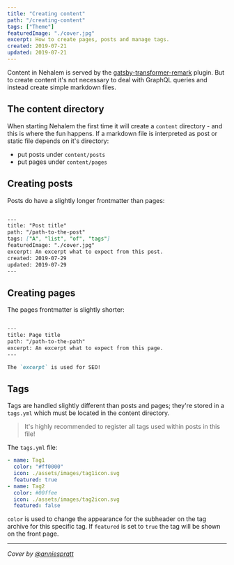 ```yaml
---
title: "Creating content"
path: "/creating-content"
tags: ["Theme"]
featuredImage: "./cover.jpg"
excerpt: How to create pages, posts and manage tags.
created: 2019-07-21
updated: 2019-07-21
---
```


Content in Nehalem is served by the [gatsby-transformer-remark](https://www.gatsbyjs.org/packages/gatsby-transformer-remark/) plugin. But to
create content it's not necessary to deal with GraphQL queries and instead create simple markdown files.

## The content directory

When starting Nehalem the first time it will create a `content` directory - and this is where the fun happens. If a markdown file is
interpreted as post or static file depends on it's directory:

- put posts under `content/posts`
- put pages under `content/pages`

## Creating posts

Posts do have a slightly longer frontmatter than pages:

```markdown

---
title: "Post title"
path: "/path-to-the-post"
tags: ["A", "list", "of", "tags"]
featuredImage: "./cover.jpg"
excerpt: An excerpt what to expect from this post.
created: 2019-07-29
updated: 2019-07-29
---

```

## Creating pages

The pages frontmatter is slightly shorter:

```markdown

---
title: Page title
path: "/path-to-the-path"
excerpt: An excerpt what to expect from this page.
---

The `excerpt` is used for SEO!

```

## Tags

Tags are handled slightly different than posts and pages; they're stored in a `tags.yml` which must be located in the content directory.

> It's highly recommended to register all tags used within posts in this file!

The `tags.yml` file:

```yaml
- name: Tag1
  color: "#ff0000"
  icon: ./assets/images/tag1icon.svg
  featured: true
- name: Tag2
  color: #00ffee
  icon: ./assets/images/tag2icon.svg
  featured: false
```

`color` is used to change the appearance for the subheader on the tag archive for this specific tag. If `featured` is set to `true` the
tag will be shown on the front page.

---

*Cover by [@anniespratt](https://unsplash.com/@anniespratt)*
